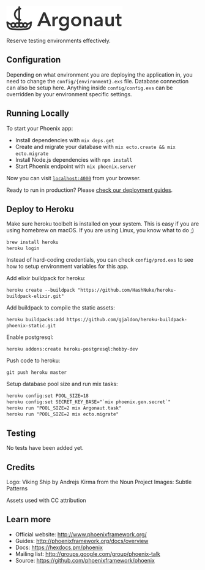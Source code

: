 <img src="web/static/assets/images/ArgonautLogo.png" height="64" alt="Logo"/>

Reserve testing environments effectively.

Configuration
-------------
Depending on what environment you are deploying the application in, you need to change the `config/{environment}.exs` file. Database connection can also be setup here. Anything inside `config/config.exs` can be overridden by your environment specific settings.

Running Locally
---------------
To start your Phoenix app:

  * Install dependencies with `mix deps.get`
  * Create and migrate your database with `mix ecto.create && mix ecto.migrate`
  * Install Node.js dependencies with `npm install`
  * Start Phoenix endpoint with `mix phoenix.server`

Now you can visit [`localhost:4000`](http://localhost:4000) from your browser.

Ready to run in production? Please [check our deployment guides](http://www.phoenixframework.org/docs/deployment).

Deploy to Heroku
----------------
Make sure heroku toolbelt is installed on your system. This is easy if you are using homebrew on macOS. If you are using Linux, you know what to do ;)

```
brew install heroku
heroku login
```

Instead of hard-coding credentials, you can check `config/prod.exs` to see how to setup environment variables for this app.

Add elixir buildpack for heroku:

```
heroku create --buildpack "https://github.com/HashNuke/heroku-buildpack-elixir.git"
```

Add buildpack to compile the static assets:

```
heroku buildpacks:add https://github.com/gjaldon/heroku-buildpack-phoenix-static.git
```

Enable postgresql:

```
heroku addons:create heroku-postgresql:hobby-dev
```

Push code to heroku:

```
git push heroku master
```

Setup database pool size and run mix tasks:

```
heroku config:set POOL_SIZE=18
heroku config:set SECRET_KEY_BASE="`mix phoenix.gen.secret`"
heroku run "POOL_SIZE=2 mix Argonaut.task"
heroku run "POOL_SIZE=2 mix ecto.migrate"
```

Testing
-------
No tests have been added yet.

Credits
-------
Logo: Viking Ship by Andrejs Kirma from the Noun Project
Images: Subtle Patterns

Assets used with CC attribution

## Learn more

  * Official website: http://www.phoenixframework.org/
  * Guides: http://phoenixframework.org/docs/overview
  * Docs: https://hexdocs.pm/phoenix
  * Mailing list: http://groups.google.com/group/phoenix-talk
  * Source: https://github.com/phoenixframework/phoenix

